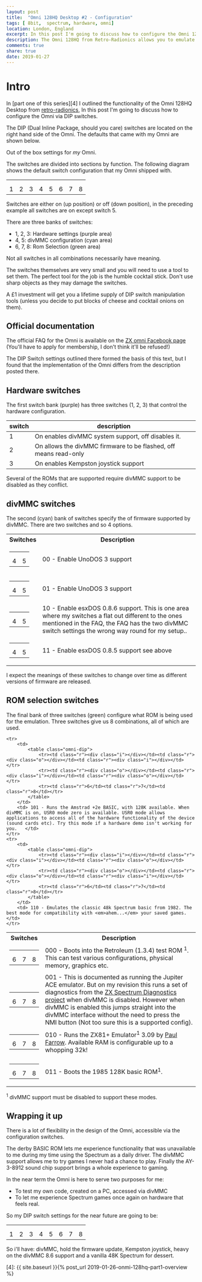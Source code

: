 ```yaml
---
layout: post
title:  "Omni 128HQ Desktop #2 - Configuration"
tags: [ 8bit,  spectrum, hardware, omni]
location: London, England
excerpt: In this post I'm going to discuss how to configure the Omni 128HQ Desktop via DIP switches.
description: The Omni 128HQ from Retro-Radionics allows you to emulate 48K, 128K Spectrums, ZX81 and other formats. The Omni is configured via DIP switches, in this article we discuss the available options. 
comments: true
share: true
date: 2019-01-27
---
```

# Intro

In [part one of this series][4] I outlined the functionality of the Omni 128HQ Desktop from [retro-radionics][1], In this post I'm going to discuss how to configure the Omni via DIP switches.

The DIP (Dual Inline Package, should you care) switches are located on the right hand side of the Omni. The defaults that came with my Omni are shown below.

<div class="dbImg zoom100 centeredImg" data-src="omni-128-desktop/omni_switches.png" alt="Picture of the default configuration settings for the DIP switches." ></div>

<div class="dbCaption">
Out of the box settings for <em>my</em> Omni.
</div>

The switches are divided into sections by function. The following diagram shows the default switch configuration that my Omni shipped with.

<table class="omni-dip">
    <tr>
    <td class="h"><div class="i"></div></td> <td class="h"><div class="i"></div></td><td class="h"><div class="i"></div></td><td class="d"><div class="i"></div></td>
    <td class="d"><div class="o"></div></td><td class="r"><div class="i"></div></td><td class="r"><div class="i"></div></td><td class="r"><div class="i"></div></td>
    </tr>
    <tr>
    <td class="h"><div class="o"></div></td> <td class="h"><div class="o"></div></td><td class="h"><div class="o"></div></td><td class="d"><div class="o"></div></td>
    <td class="d"><div class="i"></div></td><td class="r"><div class="o"></div></td><td class="r"><div class="o"></div></td><td class="r"><div class="o"></div></td>
    </tr>
    <tr>
    <td class="h">1</td><td class="h">2</td><td class="h">3</td><td class="d">4</td><td class="d">5</td><td class="r">6</td><td class="r">7</td><td class="r">8</td>
    </tr>
</table>

Switches are either on (up position) or off (down position), in the preceding example all switches are on except switch 5.

There are three banks of switches:

+ 1, 2, 3: Hardware settings (purple area)
+ 4, 5: divMMC configuration (cyan area)
+ 6, 7, 8: Rom Selection (green area)

Not all switches in all combinations necessarily have meaning.

The switches themselves are very small and you will need to use a tool to set them. The perfect tool for the job is the humble cocktail stick. Don't use sharp objects as they may damage the switches.

<div class="dbImg zoom50 centeredImg" data-src="omni-128-desktop/picks.png" alt="Picture of some cocktail sticks." ></div>

<div class="dbCaption">
A £1 investment will get you a lifetime supply of DIP switch manipulation tools (unless you decide to put blocks of cheese and cocktail onions on them).
</div>

## Official documentation

The official FAQ for the Omni is available on the [ZX omni Facebook page][3] (You'll have to apply for membership, I don't think it'll be refused!) 

The DIP Switch settings outlined there formed the basis of this text, but I found that the implementation of the Omni differs from the description posted there.


## Hardware switches

The first switch bank (purple) has three switches (1, 2, 3) that control the hardware configuration.

| switch | description |
| ------ | ----------- |
| 1 | On enables divMMC system support, off disables it. |
| 2 | On allows the divMMC firmware to be flashed, off means read-only |
| 3 | On enables Kempston joystick support |

Several of the ROMs that are supported require divMMC support to be disabled as they conflict.

## divMMC switches

The second (cyan) bank of switches specify the of firmware supported by divMMC. There are two switches and so 4 options.

<table>
    <tr>
        <th>Switches</th><th>Description</th>
    </tr>
    <tr>
        <td>
            <table class="omni-dip">
                <tr>
                    <td class="d"><div class="o"></div></td>
                    <td class="d"><div class="o"></div></td>
                </tr>
                <tr>
                    <td class="d"><div class="i"></div></td>
                    <td class="d"><div class="i"></div></td>
                </tr>
                <tr>
                    <td class="d">4</td>
                    <td class="d">5</td>
                </tr>
            </table>
        </td>
        <td> 00 - Enable UnoDOS 3 support </td>
    </tr>
    <tr>
        <td>
            <table class="omni-dip">
                <tr>
                    <td class="d"><div class="o"></div></td>
                    <td class="d"><div class="i"></div></td>
                </tr>
                <tr>
                    <td class="d"><div class="i"></div></td>
                    <td class="d"><div class="o"></div></td>
                </tr>
                <tr>
                    <td class="d">4</td>
                    <td class="d">5</td>
                </tr>
            </table>
        </td>
        <td> 01 - Enable UnoDOS 3 support </td>
    </tr>
    <tr>
        <td>
            <table class="omni-dip">
                <tr>
                    <td class="d"><div class="i"></div></td>
                    <td class="d"><div class="o"></div></td>
                </tr>
                <tr>
                    <td class="d"><div class="o"></div></td>
                    <td class="d"><div class="i"></div></td>
                </tr>
                <tr>
                    <td class="d">4</td>
                    <td class="d">5</td>
                </tr>
            </table>
        </td>
        <td> 10 - Enable  esxDOS 0.8.6 support. This is one area where my switches a flat out different to the ones mentioned in the FAQ, the FAQ has the two divMMC switch settings the wrong way round for my setup.. </td>
    </tr>
    <tr>
        <td>
            <table class="omni-dip">
                <tr>
                    <td class="d"><div class="i"></div></td>
                    <td class="d"><div class="i"></div></td>
                </tr>
                <tr>
                    <td class="d"><div class="o"></div></td>
                    <td class="d"><div class="o"></div></td>
                </tr>
                <tr>
                    <td class="d">4</td>
                    <td class="d">5</td>
                </tr>
            </table>
        </td>
        <td> 11 - Enable  esxDOS 0.8.5 support see above</td>
    </tr>
</table>

I expect the meanings of these switches to change over time as different versions of firmware are released.






## ROM selection switches

The final bank of  three switches (green) configure what ROM is being used for the emulation. Three switches give us 8 combinations, all of which are used.

<table>
    <tr>
        <th>Switches</th><th>Description</th>
    </tr>
    <tr>
        <td>
            <table class="omni-dip">
                <tr><td class="r"><div class="o"></div></td><td class="r"><div class="o"></div></td><td class="r"><div class="o"></div></td></tr>
                <tr><td class="r"><div class="i"></div></td><td class="r"><div class="i"></div></td><td class="r"><div class="i"></div></td></tr>
                <tr><td class="r">6</td><td class="r">7</td><td class="r">8</td></tr>
            </table>
        </td>
        <td> 000 -  Boots into the Retroleum (1.3.4) test ROM <sup>1</sup>. This can test various configurations, physical memory, graphics etc. </td>
    </tr>
    <tr>
        <td>
            <table class="omni-dip">
                <tr><td class="r"><div class="o"></div></td><td class="r"><div class="o"></div></td><td class="r"><div class="i"></div></td></tr>
                <tr><td class="r"><div class="i"></div></td><td class="r"><div class="i"></div></td><td class="r"><div class="o"></div></td></tr>
                <tr><td class="r">6</td><td class="r">7</td><td class="r">8</td></tr>
            </table>
        </td>
        <td> 001 - This is documented as running the Jupiter ACE emulator. But on my revision this runs a set of diagnostics from the <a href="https://github.com/brendanalford/zx-diagnostics/wiki">ZX Spectrum Diagnostics project</a> when divMMC is disabled. However when divMMC is enabled this jumps straight into the divMMC interface without the need to press the NMI button (Not too sure this is a supported config). </td>
    </tr>
    <tr>
        <td>
            <table class="omni-dip">
                <tr><td class="r"><div class="o"></div></td><td class="r"><div class="i"></div></td><td class="r"><div class="o"></div></td></tr>
                <tr><td class="r"><div class="i"></div></td><td class="r"><div class="o"></div></td><td class="r"><div class="i"></div></td></tr>
                <tr><td class="r">6</td><td class="r">7</td><td class="r">8</td></tr>
            </table>
        </td>
        <td> 010 - Runs the ZX81+ Emulator<sup>1</sup> 3.09 by <a href="http://www.fruitcake.plus.com/"> Paul Farrow</a>. Available RAM is configurable up to a whopping 32k!
        </td>
    </tr>
    <tr>
        <td>
            <table class="omni-dip">
                <tr><td class="r"><div class="o"></div></td><td class="r"><div class="i"></div></td><td class="r"><div class="i"></div></td></tr>
                <tr><td class="r"><div class="i"></div></td><td class="r"><div class="o"></div></td><td class="r"><div class="o"></div></td></tr>
                <tr><td class="r">6</td><td class="r">7</td><td class="r">8</td></tr>
            </table>
        </td>
        <td> 011 - Boots the 1985 128K basic ROM<sup>1</sup>.</td>
    </tr>
   
   
    <tr>
        <td>
            <table class="omni-dip">
                <tr><td class="r"><div class="i"></div></td><td class="r"><div class="o"></div></td><td class="r"><div class="i"></div></td></tr>
                <tr><td class="r"><div class="o"></div></td><td class="r"><div class="i"></div></td><td class="r"><div class="o"></div></td></tr>
                <tr><td class="r">6</td><td class="r">7</td><td class="r">8</td></tr>
            </table>
        </td>
        <td> 101 - Runs the Amstrad +2e BASIC, with 128K available. When divMMC is on, USR0 mode zero is available. USR0 mode allows applications to access all of the hardware functionality of the device (sound cards etc). Try this mode if a hardware demo isn't working for you.   </td>
    </tr>
    <tr>
        <td>
            <table class="omni-dip">
                <tr><td class="r"><div class="i"></div></td><td class="r"><div class="i"></div></td><td class="r"><div class="o"></div></td></tr>
                <tr><td class="r"><div class="o"></div></td><td class="r"><div class="o"></div></td><td class="r"><div class="i"></div></td></tr>
                <tr><td class="r">6</td><td class="r">7</td><td class="r">8</td></tr>
            </table>
        </td>
        <td> 110 - Emulates the classic 48k Spectrum basic from 1982. The best mode for compatibility with <em>ahem...</em> your saved games. </td>
    </tr>
    
</table>

<sup>1</sup> divMMC support must be disabled to support these modes.

## Wrapping it up

There is a lot of flexibility in the design of the Omni, accessible via the configuration switches.

The derby BASIC ROM lets me experience functionality that was  unavailable to me during my time using the Spectrum as a daily driver. The divMMC support allows me to try games I never had a chance to play. Finally the AY-3-8912 sound chip support brings a whole experience to gaming.

In the near term the Omni is here to serve two purposes for me:

+ To test my own code, created on a PC, accessed via divMMC
+ To let me experience Spectrum games once again on hardware that feels real.

So my DIP switch settings for the near future are going to be:

<table class="omni-dip">
    <tr>
    <td class="h"><div class="i"></div></td> <td class="h"><div class="o"></div></td><td class="h"><div class="i"></div></td><td class="d"><div class="i"></div></td>
    <td class="d"><div class="i"></div></td><td class="r"><div class="i"></div></td><td class="r"><div class="i"></div></td><td class="r"><div class="o"></div></td>
    </tr>
    <tr>
    <td class="h"><div class="o"></div></td> <td class="h"><div class="i"></div></td><td class="h"><div class="o"></div></td><td class="d"><div class="o"></div></td>
    <td class="d"><div class="o"></div></td><td class="r"><div class="o"></div></td><td class="r"><div class="o"></div></td><td class="r"><div class="i"></div></td>
    </tr>
    <tr>
    <td class="h">1</td><td class="h">2</td><td class="h">3</td><td class="d">4</td><td class="d">5</td><td class="r">6</td><td class="r">7</td><td class="r">8</td>
    </tr>
</table>

So i'll have: divMMC, hold the firmware update, Kempston joystick, heavy on the divMMC 8.6 support and a vanilla 48K Spectrum for dessert.

[1]: https://retroradionics.co.uk/
[2]: https://github.com/brendanalford/zx-diagnostics/wiki
[3]: https://www.facebook.com/groups/519934131721262/files/
[4]: {{ site.baseurl }}{% post_url 2019-01-26-onmi-128hq-part1-overview %}


